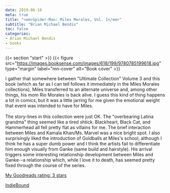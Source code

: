 ```yaml
---
date: 2019-06-10
meta: true
title: "<em>Spider-Man: Miles Morales, Vol. 1</em>"
subtitle: "Brian Michael Bendis"
toc: false
categories:
- Brian Michael Bendis
- books
---
```


{{< section "start" >}}
{{< figure src="https://images.booksense.com/images/618/199/9780785199618.jpg" type="margin" label="mn-cover" alt="Book cover" >}}

I gather that somewhere between "Ultimate Collection" Volume 3 and this book (which as far as I can tell follows it immediately in the Miles Morales collections), Miles transferred to an alternate universe and, among other things, his mom Rio Morales is back alive. I guess this kind of thing happens a lot in comics, but it was a little jarring for me given the emotional weight that event was intended to have for Miles.<br /><br />The story-lines in this collection were just OK. The "overbearing Latina grandma" thing seemed like a tired shtick. Blackheart, Black Cat, and Hammerhead all fell pretty flat as villains for me. The brief interaction between Miles and Kamala Khan/Ms. Marvel was a nice bright spot. I also surprisingly liked the introduction of Goldballs at Miles's school, although I think he has a super dumb power and I think the artists fail to differentiate him enough visually from Ganke (same build and hairstyle). His arrival triggers some interesting relationship development between Miles and Ganke--a relationship which, while I love it to death, has seemed pretty fixed through the course of the series.

[My Goodreads rating: 3 stars](https://www.goodreads.com/review/show/2849575516)  

[IndieBound](https://www.indiebound.org/book/9780785199618)
